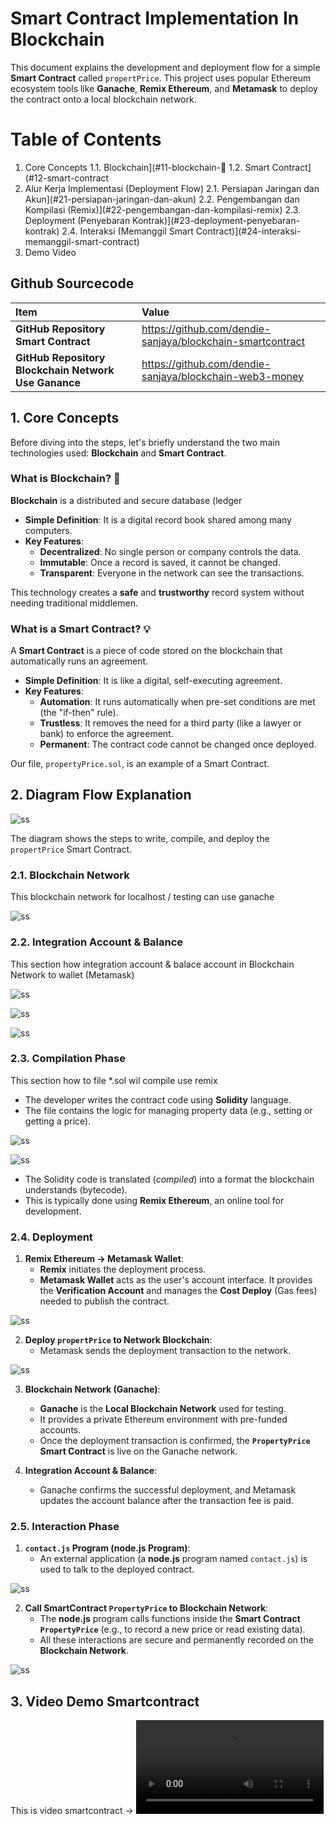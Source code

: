 # Smart Contract Implementation In Blockchain

This document explains the development and deployment flow for a simple **Smart Contract** called `propertPrice`. This project uses popular Ethereum ecosystem tools like **Ganache**, **Remix Ethereum**, and **Metamask** to deploy the contract onto a local blockchain network.

# Table of Contents

1. Core Concepts
1.1. Blockchain](#11-blockchain-🔗
1.2. Smart Contract](#12-smart-contract
2. Alur Kerja Implementasi (Deployment Flow)
2.1. Persiapan Jaringan dan Akun](#21-persiapan-jaringan-dan-akun)
2.2. Pengembangan dan Kompilasi (Remix)](#22-pengembangan-dan-kompilasi-remix)
2.3. Deployment (Penyebaran Kontrak)](#23-deployment-penyebaran-kontrak)
2.4. Interaksi (Memanggil Smart Contract)](#24-interaksi-memanggil-smart-contract)
3. Demo Video

## Github Sourcecode

| Item | Value |
| :--- | :--- |
| **GitHub Repository Smart Contract** | https://github.com/dendie-sanjaya/blockchain-smartcontract |
| **GitHub Repository Blockchain Network Use Ganance** | https://github.com/dendie-sanjaya/blockchain-web3-money |

## 1. Core Concepts

Before diving into the steps, let's briefly understand the two main technologies used: **Blockchain** and **Smart Contract**.

### What is Blockchain? 🔗

**Blockchain** is a distributed and secure database (ledger

* **Simple Definition**: It is a digital record book shared among many computers.
* **Key Features**:
    * **Decentralized**: No single person or company controls the data.
    * **Immutable**: Once a record is saved, it cannot be changed.
    * **Transparent**: Everyone in the network can see the transactions.

This technology creates a **safe** and **trustworthy** record system without needing traditional middlemen.

### What is a Smart Contract? 💡

A **Smart Contract** is a piece of code stored on the blockchain that automatically runs an agreement.

* **Simple Definition**: It is like a digital, self-executing agreement.
* **Key Features**:
    * **Automation**: It runs automatically when pre-set conditions are met (the "if-then" rule).
    * **Trustless**: It removes the need for a third party (like a lawyer or bank) to enforce the agreement.
    * **Permanent**: The contract code cannot be changed once deployed.

Our file, `propertyPrice.sol`, is an example of a Smart Contract.



## 2. Diagram Flow Explanation

![ss](./design/architecture.png)

The diagram shows the steps to write, compile, and deploy the `propertPrice` Smart Contract.

### 2.1. Blockchain Network 

This blockchain network for localhost / testing can use ganache

![ss](./ss/1-ganache.png)

### 2.2. Integration Account & Balance 

This section how integration account & balace account in Blockchain Network  to wallet (Metamask)

![ss](./ss/2-metmask.png)

![ss](./ss/3-metamask.png)

![ss](./ss/4-metmask.png)


### 2.3. Compilation Phase

This section how to file *.sol wil compile use remix 

* The developer writes the contract code using **Solidity** language.
* The file contains the logic for managing property data (e.g., setting or getting a price).

![ss](./ss/5-remix-compiler.png)

![ss](./ss/6-remix-compiler-handfork.png)


* The Solidity code is translated (*compiled*) into a format the blockchain understands (bytecode).
* This is typically done using **Remix Ethereum**, an online tool for development.


### 2.4. Deployment

1.  **Remix Ethereum $\rightarrow$ Metamask Wallet**:
    * **Remix** initiates the deployment process.
    * **Metamask Wallet** acts as the user's account interface. It provides the **Verification Account** and manages the **Cost Deploy** (Gas fees) needed to publish the contract.

![ss](./ss/7-remix-deploy-contract.png)

2.  **Deploy `propertPrice` to Network Blockchain**:
    * Metamask sends the deployment transaction to the network.

![ss](./ss/7-remix-deploy-contract-2.png)

3.  **Blockchain Network (Ganache)**:
    * **Ganache** is the **Local Blockchain Network** used for testing.
    * It provides a private Ethereum environment with pre-funded accounts.
    * Once the deployment transaction is confirmed, the **`PropertyPrice` Smart Contract** is live on the Ganache network.

4.  **Integration Account & Balance**:
    * Ganache confirms the successful deployment, and Metamask updates the account balance after the transaction fee is paid.

### 2.5. Interaction Phase

1.  **`contact.js` Program (node.js Program)**:
    * An external application (a **node.js** program named `contact.js`) is used to talk to the deployed contract.

![ss](./ss/contact-js.png)


2.  **Call SmartContract `PropertyPrice` to Blockchain Network**:
    * The **node.js** program calls functions inside the **Smart Contract `PropertyPrice`** (e.g., to record a new price or read existing data).
    * All these interactions are secure and permanently recorded on the **Blockchain Network**.

![ss](./ss/8-test-call-smartcontract.png)


## 3. Video Demo Smartcontract

This is video smartcontract -> ![Video ](./video/smart-contract.mp4)
